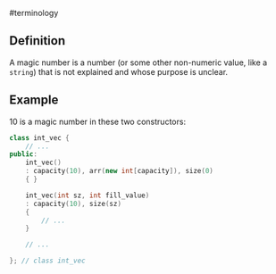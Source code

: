 #terminology

## Definition
A magic number is a number (or some other non-numeric value, like a `string`) that is not explained and whose purpose is unclear.

## Example
 10 is a magic number in these two constructors:
 
```cpp
class int_vec {
	// ...
public:
    int_vec() 
    : capacity(10), arr(new int[capacity]), size(0)
    { }

    int_vec(int sz, int fill_value)
    : capacity(10), size(sz)
    {
        // ...
    }

    // ...

}; // class int_vec
```
